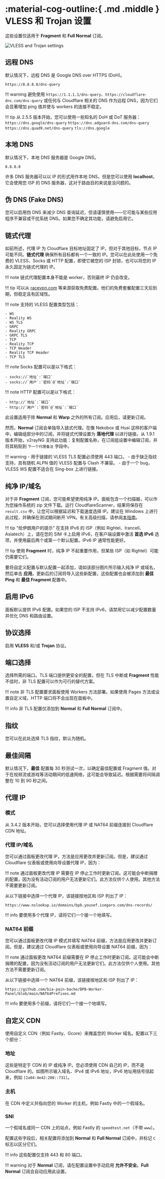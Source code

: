 # :material-cog-outline:{ .md .middle } VLESS 和 Trojan 设置

这些设置仅适用于 **Fragment** 和 **Full Normal** 订阅。

![VLESS and Trojan settings](../images/vless-trojan-settings.jpg)

## 远程 DNS

默认情况下，远程 DNS 是 Google DNS over HTTPS (DoH)。

```title="默认远程 DNS"
https://8.8.8.8/dns-query
```

!!! warning
    避免使用 `https://1.1.1.1/dns-query`、`https://cloudflare-dns.com/dns-query` 或任何与 Cloudflare 相关的 DNS 作为远程 DNS，因为它们会显著增加 ping 值并使与 workers 的连接不稳定。

!!! tip
    从 2.5.5 版本开始，您可以使用一些知名的 DoH 或 DoT 服务器：
    ```
    https://dns.google/dns-query
    ```
    ```
    https://dns.adguard-dns.com/dns-query
    ```
    ```
    https://dns.quad9.net/dns-query
    ```
    ```
    tls://dns.google
    ```

## 本地 DNS

默认情况下，本地 DNS 服务器是 Google DNS。

```title="默认本地 DNS"
8.8.8.8
```

许多 DNS 服务器可以以 IP 的形式用作本地 DNS，但是您可以使用 **localhost**，它会使用您 ISP 的 DNS 服务器，这对于路由目的来说是没问题的。

## 伪 DNS (Fake DNS)

您可以启用伪 DNS 来减少 DNS 查询延迟，但请谨慎使用——它可能与某些应用程序不兼容或干扰系统 DNS。如果您不确定其功能，请避免启用它。

## 链式代理

如前所述，代理 IP 为 Cloudflare 目标地址固定了 IP，但对于其他目标，节点 IP 可能不同。**链式代理** 确保所有目标都有一个一致的 IP。您可以在此处使用一个免费的 VLESS、Socks 或 HTTP 配置，即使它被您的 ISP 封锁，也可以将您的 IP 永久固定为链式代理的 IP。

!!! note
    链式代理配置本身不能是 worker，否则最终 IP 仍会改变。

!!! tip
    可以从 [racevpn.com](https://racevpn.com) 等来源获取免费配置。他们的免费套餐配置三天后到期，但稳定且有区域性。

!!! note
    支持的 VLESS 配置类型包括：

    - WS
    - Reality WS
    - WS TLS
    - GRPC
    - Reality GRPC
    - GRPC TLS
    - TCP
    - Reality TCP
    - TCP Header
    - Reality TCP Header
    - TCP TLS

!!! note
    Socks 配置可以是以下格式：

    - socks://`地址`:`端口`
    - socks://`用户`:`密码`@`地址`:`端口`

!!! note
    HTTP 配置可以是以下格式：

    - http://`地址`:`端口`
    - http://`用户`:`密码`@`地址`:`端口`

此设置适用于除 **Normal** 和 **Warp** 之外的所有订阅。应用后，请更新订阅。

然而，**Normal** 订阅会单独导入链式代理。在像 Nekobox 或 Husi 这样的客户端中，编辑组部分中的订阅，并将链式代理设置为 **落地代理** 以进行链接。从 1.9.1 版本开始，v2rayNG 支持此功能：复制配置名称，在订阅组设置中编辑订阅，并将其粘贴到 `下一个代理备注` 字段中。

!!! warning
    - 用于链接的 VLESS TLS 配置必须使用 443 端口。
    - 由于缺乏指纹支持，具有随机 ALPN 值的 VLESS 配置与 Clash 不兼容。
    - 由于一个 bug，VLESS WS 配置不适合在 Sing-box 上进行链接。

## 纯净 IP/域名

对于非 **Fragment** 订阅，您可能希望使用纯净 IP。面板包含一个扫描器，可以作为您操作系统的 zip 文件下载。运行 CloudflareScanner，结果将保存在 `result.csv` 中，让您可以根据延迟和下载速度选择 IP。建议在 Windows 上进行此过程，并确保在测试期间断开 VPN。有关高级扫描，请参阅[本指南](https://github.com/bia-pain-bache/Cloudflare-Clean-IP-Scanner/blob/master/README.md)。

!!! tip "给伊朗用户的提示"
    在支持 IPv6 的 ISP（例如 Rightel、Irancell、Asiatech）上，请在您的 SIM 卡上启用 IPv6，在客户端设置中激活 **首选 IPv6** 选项，并使用最后两个或第一个默认配置。IPv6 IP 通常性能更好。

!!! tip
    使用 **Fragment** 时，纯净 IP 不起重要作用，但某些 ISP（如 Rightel）可能仍需要它们。

要将自定义配置与默认配置一起添加，请如该部分图片所示输入纯净 IP 或域名，然后单击 **应用**。更新后的订阅将导入这些新配置，这些配置也会被添加到 **最佳 Ping** 和 **最佳 Fragment** 配置中。

## 启用 IPv6

面板默认提供 IPv6 配置。如果您的 ISP 不支持 IPv6，请禁用它以减少配置数量并优化 DNS 和路由设置。

## 协议选择

启用 **VLESS** 和/或 **Trojan** 协议。

## 端口选择

选择所需的端口。TLS 端口提供更安全的配置，但在 TLS 中断或 **Fragment** 性能不佳时，非 TLS 配置可以作为可行的替代方案。

!!! note
    非 TLS 配置要求面板使用 Workers 方法部署。如果使用 Pages 方法或设置自定义域，HTTP 端口将不会出现在面板中。

!!! info
    非 TLS 配置仅添加到 **Normal** 和 **Full Normal** 订阅中。

## 指纹

您可以在此处选择 TLS 指纹，默认为随机。

## 最佳间隔

默认情况下，**最佳** 配置每 30 秒测试一次，以确定最佳配置或 Fragment 值。对于在视频流或游戏等活动期间的低速网络，这可能会导致延迟。根据需要将间隔调整在 10 到 90 秒之间。

## 代理 IP

### 模式

从 3.4.2 版本开始，您可以选择使用代理 IP 或 NAT64 前缀连接到 Cloudflare CDN 地址。

### 代理 IP/域名

您可以通过面板更改代理 IP，方法是应用更改并更新订阅。但是，建议通过 Cloudflare 仪表板或使用向导设置代理 IP，因为：

!!! note
    通过面板更改代理 IP 需要在 IP 停止工作时更新订阅。这可能会中断捐赠的配置，因为没有活动订阅的用户无法更新它们。此方法仅供个人使用。其他方法不需要更新订阅。

从以下链接中选择一个代理 IP，该链接按地区和 ISP 列出了 IP：

```text
https://www.nslookup.io/domains/bpb.yousef.isegaro.com/dns-records/
```

!!! info
    要使用多个代理 IP，请将它们一个接一个地填写。

### NAT64 前缀

您可以通过面板更改代理 IP 模式并填写 NAT64 前缀，方法是应用更改并更新订阅。但是，建议通过 Cloudflare 仪表板或使用向导设置 NAT64 前缀，因为：

!!! note
    通过面板更改 NAT64 前缀需要在 IP 停止工作时更新订阅。这可能会中断捐赠的配置，因为没有活动订阅的用户无法更新它们。此方法仅供个人使用。其他方法不需要更新订阅。

从以下链接中选择一个 NAT64 前缀，该链接按地区和 ISP 列出了 IP：

```text
https://github.com/bia-pain-bache/BPB-Worker-Panel/blob/main/NAT64Prefixes.md
```

!!! info
    要使用多个前缀，请将它们一个接一个地填写。

## 自定义 CDN

使用自定义 CDN（例如 Fastly、Gcore）来掩盖您的 Worker 域名。配置以下三个部分：

### 地址

这些是特定于 CDN 的 IP 或纯净 IP。您必须使用 CDN 自己的 IP，而不是 Cloudflare 的。如图所示输入域名、IPv4 或 IPv6 地址，IPv6 地址用括号括起来，例如 `[2a04:4e42:200::731]`。

### 主机

在 CDN 中定义并指向您的 Worker 的主机，例如 Fastly 中的一个假域名。

### SNI

一个假域名或同一 CDN 上的站点，例如 Fastly 的 `speedtest.net`（不带 `www`）。

配置这些字段后，相关配置将添加到 **Normal** 和 **Full Normal** 订阅中，并标记 `C` 标志以区分它们。

!!! info
    这些配置仅支持 443 和 80 端口。

!!! warning
    对于 **Normal** 订阅，请在配置设置中手动启用 **允许不安全**。**Full Normal** 订阅会自动应用此设置。
